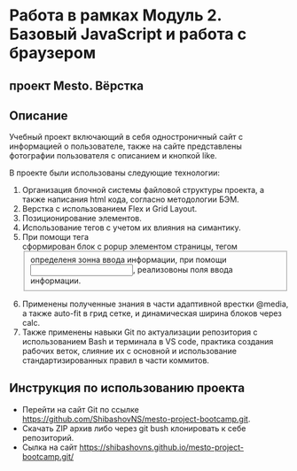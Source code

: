 # Работа в рамках Модуль 2. Базовый JavaScript и работа с браузером

## проект Mesto. Вёрстка

## Описание

Учебный проект включающий в себя одностроничный сайт с информацией о пользователе, также на сайте представлены фотографии пользователя с описанием и кнопкой like.

В проекте были использованы следующие технологии:

1. Организация блочной системы файловой структуры проекта, а также написания html кода, согласно методологии БЭМ.
2. Верстка с использованием Flex и Grid Layout.
3. Позиционирование элементов.
4. Использование тегов с учетом их влияния на симантику.
5. При помощи тега <form> сформирован блок с popup элементом страницы, тегом <fieldset> определеня зонна ввода информации, при помощи <input>, <lable> реализовоны поля ввода информации.
6. Применены полученные знания в части адаптивной врестки @media, а также auto-fit в грид сетке, и динамическая ширина блоков через calc.
7. Также применены навыки Git по актуализации репозитория с использованием Bash и терминала в VS code, практика создания рабочих веток, слияние их с основной и использование стандартизированных правил в части коммитов.

## Инструкция по использованию проекта

- Перейти на сайт Git по ссылке https://github.com/ShibashovNS/mesto-project-bootcamp.git.
- Скачать ZIP архив либо через git bush клонировать к себе репозиторий.
- Сылка на сайт https://shibashovns.github.io/mesto-project-bootcamp.git/
